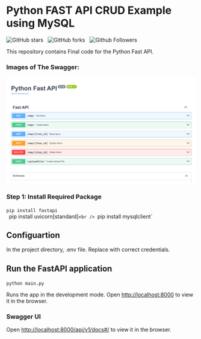 
# Python FAST API CRUD Example using MySQL

![GitHub stars](https://img.shields.io/github/stars/codebucks27/react-portfolio-final?style=social&logo=ApacheSpark&label=Stars&maxAge=2592000)&nbsp;&nbsp;
![GitHub forks](https://img.shields.io/github/forks/codebucks27/react-portfolio-final?style=social&logo=KashFlow)&nbsp;&nbsp;
![Github Followers](https://img.shields.io/github/followers/codebucks27.svg?style=social&label=Follow&maxAge=2592000)&nbsp;&nbsp;<br />

This repository contains Final code for the Python Fast API. <br />

### Images of The Swagger:
![HOME](https://github.com/codernisha/python-fastapi/blob/master/images/Screenshot.png)

### Step 1: Install Required Package
`pip install fastapi`<br />`
`pip install uvicorn[standard]`<br />
`pip install mysqlclient`<br />

## Configuartion

In the project directory, .env file. Replace with correct credentials.

## Run the FastAPI application
`python main.py`

Runs the app in the development mode.
Open [http://localhost:8000](http://localhost:8000) to view it in the browser.

### Swagger UI

Open [http://localhost:8000/api/v1/docs#/](http://localhost:8000/api/v1/docs#/) to view it in the browser.